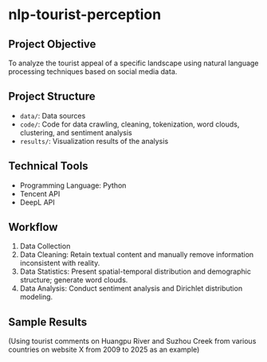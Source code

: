 # nlp-tourist-perception

## Project Objective 
To analyze the tourist appeal of a specific landscape using natural language processing techniques based on social media data.

## Project Structure  
- `data/`: Data sources
- `code/`: Code for data crawling, cleaning, tokenization, word clouds, clustering, and sentiment analysis
- `results/`: Visualization results of the analysis

## Technical Tools 
- Programming Language: Python
- Tencent API
- DeepL API

## Workflow  
1. Data Collection 
2. Data Cleaning: Retain textual content and manually remove information inconsistent with reality.
3. Data Statistics: Present spatial-temporal distribution and demographic structure; generate word clouds.
4. Data Analysis: Conduct sentiment analysis and Dirichlet distribution modeling.

## Sample Results
(Using tourist comments on Huangpu River and Suzhou Creek from various countries on website X from 2009 to 2025 as an example)
